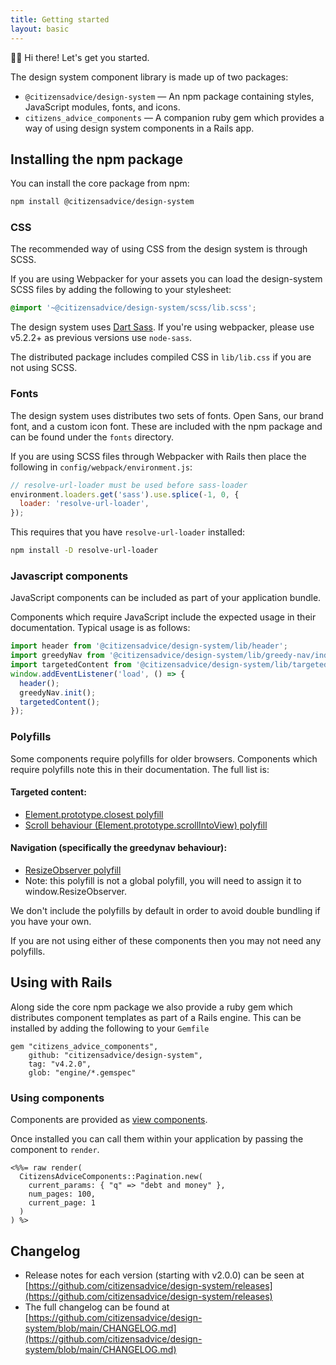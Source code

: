 ```yaml
---
title: Getting started
layout: basic
---
```


👋🏼 Hi there! Let's get you started.

The design system component library is made up of two packages:

- `@citizensadvice/design-system` — An npm package containing styles, JavaScript modules, fonts, and icons.
- `citizens_advice_components` — A companion ruby gem which provides a way of using design system components in a Rails app.

## Installing the npm package

You can install the core package from npm:

```sh
npm install @citizensadvice/design-system
```

### CSS

The recommended way of using CSS from the design system is through SCSS.

If you are using Webpacker for your assets you can load the design-system SCSS files by adding the following to your stylesheet:

```scss
@import '~@citizensadvice/design-system/scss/lib.scss';
```

The design system uses [Dart Sass](https://sass-lang.com/dart-sass). If you're using webpacker, please use v5.2.2+ as previous versions use `node-sass`.

The distributed package includes compiled CSS in `lib/lib.css` if you are not using SCSS.

### Fonts

The design system uses distributes two sets of fonts. Open Sans, our brand font, and a custom icon font. These are included with the npm package and can be found under the `fonts` directory.

If you are using SCSS files through Webpacker with Rails then place the following in `config/webpack/environment.js`:

```js
// resolve-url-loader must be used before sass-loader
environment.loaders.get('sass').use.splice(-1, 0, {
  loader: 'resolve-url-loader',
});
```

This requires that you have `resolve-url-loader` installed:

```sh
npm install -D resolve-url-loader
```

### Javascript components

JavaScript components can be included as part of your application bundle.

Components which require JavaScript include the expected usage in their documentation. Typical usage is as follows:

```js
import header from '@citizensadvice/design-system/lib/header';
import greedyNav from '@citizensadvice/design-system/lib/greedy-nav/index';
import targetedContent from '@citizensadvice/design-system/lib/targeted-content';
window.addEventListener('load', () => {
  header();
  greedyNav.init();
  targetedContent();
});
```

### Polyfills

Some components require polyfills for older browsers. Components which require polyfills note this in their documentation. The full list is:

#### Targeted content:

- [Element.prototype.closest polyfill](https://www.npmjs.com/package/element-closest)
- [Scroll behaviour (Element.prototype.scrollIntoView) polyfill](https://github.com/wessberg/scroll-behavior-polyfill)

#### Navigation (specifically the greedynav behaviour):

- [ResizeObserver polyfill](https://www.npmjs.com/package/resize-observer-polyfill)
- Note: this polyfill is not a global polyfill, you will need to assign it to window.ResizeObserver.

We don't include the polyfills by default in order to avoid double bundling if you have your own.

If you are not using either of these components then you may not need any polyfills.

## Using with Rails

Along side the core npm package we also provide a ruby gem which distributes component templates as part of a Rails engine. This can be installed by adding the following to your `Gemfile`

```
gem "citizens_advice_components",
    github: "citizensadvice/design-system",
    tag: "v4.2.0",
    glob: "engine/*.gemspec"
```

### Using components

Components are provided as [view components](https://viewcomponent.org/).

Once installed you can call them within your application by passing the component to `render`.

```erb
<%%= raw render(
  CitizensAdviceComponents::Pagination.new(
    current_params: { "q" => "debt and money" },
    num_pages: 100,
    current_page: 1
  )
) %>
```

## Changelog

- Release notes for each version (starting with v2.0.0) can be seen at [https://github.com/citizensadvice/design-system/releases](https://github.com/citizensadvice/design-system/releases)
- The full changelog can be found at [https://github.com/citizensadvice/design-system/blob/main/CHANGELOG.md](https://github.com/citizensadvice/design-system/blob/main/CHANGELOG.md)
